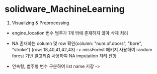 # solidware_MachineLearning

1. Visualizing & Preprocessing

- engine_location 변수 범주가 1개 밖에 존재하지 않아 삭제 처리

- NA 존재하는 column 및 row 확인(column: "num.of.doors", "bore", "stroke") (row: 18,40,41,42,43)
  -> missForest 패키지 사용하여 random forest 기반 알고리즘 사용하여 NA imputation 처리 진행
 
- 연속형, 범주형 변수 구분하여 list name 저장
  -> 
